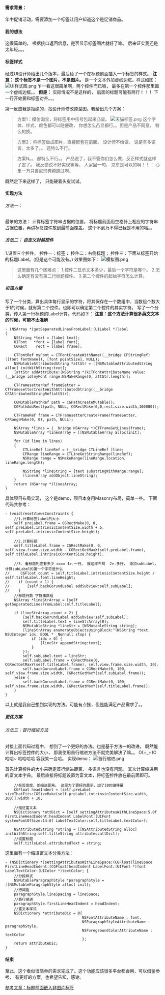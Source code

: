 
#### 需求背景：
年中促销活动，需要添加一个标签让用户知道这个是促销商品。

#### 我的想法
这很简单的， 根据接口返回信息，是否显示标签图片就好了嘛。 后来证实我还是太年轻。。。

#### 标签样式
经过UI设计师给出几个版本，最后给了一个在标题前面插入一个标签的样式。 **注意： 这个标签不是一个图片，不是图片。** 是一个文本外加虚线边框。样式如图：
![UI样式图.png](https://upload-images.jianshu.io/upload_images/2286585-4bf85e62edae02ec.png?imageMogr2/auto-orient/strip%7CimageView2/2/w/1240)
乍一看这很简单啊，两个控件而已嘛， 最多在第一个控件那里画一个虚线边框。。 **但是：** 实际情况不是这样的， 后面的标题可能有两行！！！ 下一行开始要和标签对齐。。。

第一反应我是拒绝的，找设计师修改原型图。我给出几个方案：
>方案1：模仿淘宝，将标签用中括号包起来凸显。
![天猫标签.png](https://upload-images.jianshu.io/upload_images/2286585-a51536ba94adf31d.png?imageMogr2/auto-orient/strip%7CimageView2/2/w/1240)
这个字体、样式、颜色都可以随便改， 你想怎么凸显都行。。但是产品不同意， 特么的换。

>方案2：将标签做成图片，直接嵌套在前面。
设计师不给做， 说是有多语言，太多了。。 还特么不行。

>方案N。。 都特么不行。。
产品说了，我不管你们怎么做，反正样式就这样了定了。 我反馈说不好实现等等， 人家回一句， 京东是可以的啊！！！ 心里一万只曹尼玛奔腾跑过啊。

既然定下来这样了， 只能硬着头皮试试。

#### 实现方法
###### 方法一：
最笨的方法： 计算标签字符串占据的位置， 将标题前面用空格补上相应的字符串占据位置，再讲标签控件放到最前面覆盖。
这个不到万不得已我是不用的哈。。

##### 方法二： 自定义封装控件
1.设置三个控件。 
控件一：标签； 
控件二：右侧标题； 
控件三：下面从标签开始的标题Label。(但是这个可能没有。)
效果图如下：
![模拟图.png](https://upload-images.jianshu.io/upload_images/2286585-518ea5b7a724db72.png?imageMogr2/auto-orient/strip%7CimageView2/2/w/1240)

>这里面有几个困难点：
1.控件二显示文本多少，最后一个字符是哪个。
2.怎么确定有没有第二行标题控件。
3.第二个控件的起始字符怎么计算。

##### 实现方案
写了一个分类，算出具体每行显示的字符，将其保存在一个数组中，当数组个数大于1的时候，就有第二个控件。也即可以确定第二个控件的其实字符。
写了一个分类，传入第一行标题的Label计算。代码如下：
**注意：这个方法计算很多英文文本的时候，可能不太准确**

```
- (NSArray *)getSeparatedLinesFromLabel:(UILabel *)label
{
    NSString *text = [label text];
    UIFont   *font = [label font];
    CGRect    rect = [label frame];
    
    CTFontRef myFont = CTFontCreateWithName((__bridge CFStringRef)([font fontName]), [font pointSize], NULL);
    NSMutableAttributedString *attStr = [[NSMutableAttributedString alloc] initWithString:text];
    [attStr addAttribute:(NSString *)kCTFontAttributeName value:(__bridge id)myFont range:NSMakeRange(0, attStr.length)];
    
    CTFramesetterRef frameSetter = CTFramesetterCreateWithAttributedString((__bridge CFAttributedStringRef)attStr);
    
    CGMutablePathRef path = CGPathCreateMutable();
    CGPathAddRect(path, NULL, CGRectMake(0,0,rect.size.width,100000));
    
    CTFrameRef frame = CTFramesetterCreateFrame(frameSetter, CFRangeMake(0, 0), path, NULL);
    
    NSArray *lines = (__bridge NSArray *)CTFrameGetLines(frame);
    NSMutableArray *linesArray = [[NSMutableArray alloc]init];
    
    for (id line in lines)
    {
        CTLineRef lineRef = (__bridge CTLineRef )line;
        CFRange lineRange = CTLineGetStringRange(lineRef);
        NSRange range = NSMakeRange(lineRange.location, lineRange.length);
        
        NSString *lineString = [text substringWithRange:range];
        [linesArray addObject:lineString];
    }
    return (NSArray *)linesArray;
}
```

具体项目布局实现， 这个是demo，项目本身用Masonry布局，简单一些。 下面代码共参考：
```
- (void)resetViewsConstraints {
    //1.计算标签label的大小
    self.preLabel.frame = CGRectMake(0, 0, self.preLabel.intrinsicContentSize.width + 5, self.preLabel.intrinsicContentSize.height);
    
    //2.计算标题
    self.titleLabel.frame = CGRectMake(0, 0, self.view.frame.size.width - CGRectGetMaxX(self.preLabel.frame), self.titleLabel.intrinsicContentSize.height);
    
    //3. 看标题到底有多少 ==== 1>.一行， 就这样布局  2>.多行， 添加subLabel， 计算subLabel的第一个字符是什么
//     CGFloat count = self.titleLabel.intrinsicContentSize.height / self.titleLabel.font.lineHeight;
//    if (count > 1) {
//        [self.backGorundLabel addSubview:self.subLabel];
//    }
    //标题行数 字符串数组
    NSArray *lineStrArray = [self getSeparatedLinesFromLabel:self.titleLabel];
    
    if (lineStrArray.count > 2) {
        [self.backGorundLabel addSubview:self.subLabel];
        self.titleLabel.text = lineStrArray[0];
        NSMutableString *lineStr = [NSMutableString string];
        [lineStrArray enumerateObjectsUsingBlock:^(NSString *text, NSUInteger idx, BOOL * _Nonnull stop) {
            if (idx > 0) {
                [lineStr appendString:text];
            }
        }];
        self.subLabel.text = lineStr;
        self.subLabel.frame = CGRectMake(0, CGRectGetMaxY(self.titleLabel.frame), self.view.frame.size.width, 30);
        self.backGorundLabel.frame = CGRectMake(0, 100, self.view.frame.size.width, CGRectGetMaxY(self.subLabel.frame));
    }else {
        self.backGorundLabel.frame = CGRectMake(0, 100, self.view.frame.size.width, CGRectGetMaxY(self.titleLabel.frame));
    }
}

```
以上就是我自己想到实现的方法。可能有点挫，但是能满足产品需求了。。


##### 更优方案
###### 方法三：首行缩进方法
对接上面代码过程中， 想到了一个更好的办法。也是基于方法一的改进。
既然能计算出标签控件的大小， 那我使用首行缩进方法不就完美解决了嘛。。 O(∩_∩)O哈哈~ 哈哈哈哈  容我笑一会哈。 实现demo：
![首行缩进.png](https://upload-images.jianshu.io/upload_images/2286585-c836c97286c716b4.png?imageMogr2/auto-orient/strip%7CimageView2/2/w/1240)

首先计算控件的大小来确定首行缩进距离， 多语言也没有问题。
其次计算缩进用的富文本字典。
最后直接将标题设置为富文本，将标签控件放在最前面即可。
```
    //标签宽度，即缩进距离。 这里为了更好的展示，加了10的偏移量
    CGFloat headIndent = [self.preLabel sizeThatFits:CGSizeMake(self.preLabel.intrinsicContentSize.width, 200)].width + 10;

    //缩进富文本
    NSDictionary *attDict = [self settingAttributesWithLineSpace:5.0f FirstLineHeadIndent:headIndent LabelFont:[UIFont systemFontOfSize:14.0] LabelTextColor:self.titleLabel.textColor];

    NSAttributedString *string = [[NSAttributedString alloc] initWithString:self.titleString attributes:attDict];
    //设置标题
    self.titleLabel.attributedText = string;
```
这里面有一个缩进富文本分类方法：
```
- (NSDictionary *)settingAttributesWithLineSpace:(CGFloat)lineSpace FirstLineHeadIndent:(CGFloat)headIndent LabelFont:(UIFont *)font LabelTextColor:(UIColor *)textColor; {
    //分段样式
    NSMutableParagraphStyle *paragraphStyle = [[NSMutableParagraphStyle alloc] init];
    //行间距
    paragraphStyle.lineSpacing = lineSpace;
    //首行缩进
    paragraphStyle.firstLineHeadIndent = headIndent;
    //富文本样式
    NSDictionary *attributeDic = @{
                                   NSFontAttributeName : font,
                                   NSParagraphStyleAttributeName : paragraphStyle,
                                   NSForegroundColorAttributeName : textColor
                                   };
    return attributeDic;
}
```


#### 结束
至此，这个看似很简单的需求完成了。这个功能应该很多平台都会用，可以借鉴参考， 有更好的方案，也希望告知，感谢。

[参考文章：标题前面嵌入非图片标签](https://www.jianshu.com/p/5495e13dfc87)


